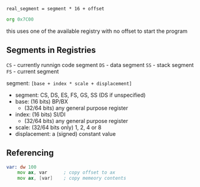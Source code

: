 `real_segment = segment * 16 + offset`

```asm
org 0x7C00
```
this uses one of the available registry with no offset to start the program
## Segments in Registries
`CS` - currently runnign code segment
`DS` - data segment
`SS` - stack segment 
`FS` - current segment

segment: `[base + index * scale + displacement]`

- segment: CS, DS, ES, FS, GS, SS (DS if unspecified)
- base: (16 bits) BP/BX 
	- (32/64 bits) any general purpose register
- index: (16 bits) SI/DI
	- (32/64 bits) any general purpose register
- scale: (32/64 bits only) 1, 2, 4 or 8 
- displacement: a (signed) constant value

## Referencing
```asm
var: dw 100
	mov ax, var      ; copy offset to ax
	mov ax, [var]    ; copy memeory contents
```
